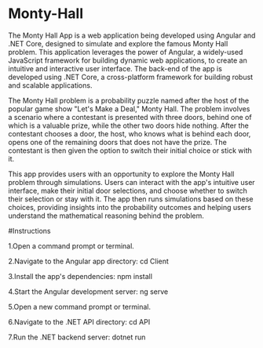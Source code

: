 # Monty-Hall
The Monty Hall App is a web application being developed using Angular and .NET Core, designed to simulate and explore the famous Monty Hall problem. This application leverages the power of Angular, a widely-used JavaScript framework for building dynamic web applications, to create an intuitive and interactive user interface. The back-end of the app is developed using .NET Core, a cross-platform framework for building robust and scalable applications.

The Monty Hall problem is a probability puzzle named after the host of the popular game show "Let's Make a Deal," Monty Hall. The problem involves a scenario where a contestant is presented with three doors, behind one of which is a valuable prize, while the other two doors hide nothing. After the contestant chooses a door, the host, who knows what is behind each door, opens one of the remaining doors that does not have the prize. The contestant is then given the option to switch their initial choice or stick with it.

This app provides users with an opportunity to explore the Monty Hall problem through simulations. Users can interact with the app's intuitive user interface, make their initial door selections, and choose whether to switch their selection or stay with it. The app then runs simulations based on these choices, providing insights into the probability outcomes and helping users understand the mathematical reasoning behind the problem.


#Instructions

1.Open a command prompt or terminal.

2.Navigate to the Angular app directory:
    cd Client
    
3.Install the app's dependencies:
    npm install
    
4.Start the Angular development server:
    ng serve
    
5.Open a new command prompt or terminal.

6.Navigate to the .NET API directory:
    cd API
    
7.Run the .NET backend server:
    dotnet run
